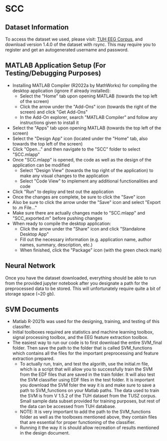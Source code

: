 # SCC

## Dataset Information
To access the dataset we used, please visit: [TUH EEG Corpus](https://isip.piconepress.com/projects/tuh_eeg/html/downloads.shtml), and download version 1.4.0 of the dataset with rsync. This may require you to register and get an autogenerated username and password.


## MATLAB Application Setup (For Testing/Debugging Purposes)
* Installing MATLAB Compiler (R2022a by MathWorks) for compiling the desktop application (ignore if already installed):
  * Select the "Home" tab upon opening MATLAB (towards the top left of the screen)
  * Click the arrow under the "Add-Ons" icon (towards the right of the screen) and click "Get Add-Ons"
  * In the Add-On explorer, search "MATLAB Compiler" and follow any instructions given to install it
* Select the "Apps" tab upon opening MATLAB (towards the top left of the screen)
* Select the "Design App" icon (located under the "Home" tab, also towards the top left of the screen)
* Click "Open..." and then navigate to the "SCC" folder to select "SCC.mlapp"
* Once "SCC.mlapp" is opened, the code as well as the design of the application can be modified
  * Select "Design View" (towards the top right of the application) to make any visual changes to the application
  * Select "Code View" to implement any additional functionalities and code
* Click "Run" to deploy and test out the application
* Once the changes are complete, be sure to click the "Save" icon
* Also be sure to click the arrow under the "Save" icon and select "Export to .m File..."
* Make sure there are actually changes made to "SCC.mlapp" and "SCC_exported.m" before pushing changes
* When ready to compile the desktop application:
  * Click the arrow under the "Share" icon and click "Standalone Desktop App"
  * Fill out the necessary information (e.g. application name, author names, summary, description, etc.)
  * When finished, click the "Package" icon (with the green check mark)




## Neural Network
Once you have the dataset downloaded, everything should be able to run from the provided jupyter notebook after you designate a path for the preprocessed data to be stored. This will unfortunately require quite a bit of storage space (~20 gb). 

## SVM Documents
* Matlab R-2021b was used for the designing, training, and testing of this classifer.
* Initial toolboxes required are statistics and machine learning toolbox, signal processing toolbox, and the EEG feature extraction toolbox. 
* The easiest way to run our code is to first download the entire SVM_final folder. Then save the path to the folder that is called SVM_functions which contains all the files for the important preprocessing and feature extraction prepared. 
    * To actually run, train, and test the algorith, use the initial.m file, which is a script that will allow you to successfully train the SVM from the EDF files that are saved in the train folder. It will also test the SVM classifier using EDF files in the test folder. It is important you download the SVM foler the way it is and make sure to save a path to SVM_functions on your Matlab paths. The data used to train the SVM is from V 1.5.2 of the TUH dataset from the TUSZ corpus. Small sample data subset provided for training purposes, but rest of the data can be accessed from TUH database. 
    * NOTE: It is very important to add the path to the SVM_functions folder as well as the toolboxes mentioned above, they contain files that are essential  for proper functioning of the classifier. 
    * Running it the way it is should allow recreation of results mentioned in the design document. 
